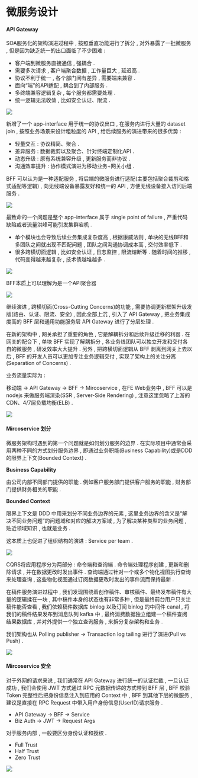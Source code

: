 # 微服务设计

#### API Gateway

SOA服务化的架构演进过程中 , 按照垂直功能进行了拆分 , 对外暴露了一批微服务 , 但是因为缺乏统一的出口面临了不少困难 :

* 客户端到微服务直接通信 , 强耦合 .
* 需要多次请求 , 客户端聚合数据 , 工作量巨大 , 延迟高 .
* 协议不利于统一 , 各个部门间有差异 , 需要端来兼容 .
* 面向“端”的API适配 , 耦合到了内部服务 .
* 多终端兼容逻辑复杂 , 每个服务都需要处理 .
* 统一逻辑无法收敛 , 比如安全认证、限流 .

![](/assets/wangguan1.png)

新增了一个 app-interface 用于统一的协议出口 , 在服务内进行大量的 dataset join , 按照业务场景来设计粗粒度的 API , 给后续服务的演进带来的很多优势 :

* 轻量交互 : 协议精简、聚合 . 
* 差异服务 : 数据裁剪以及聚合、针对终端定制化API . 
* 动态升级 : 原有系统兼容升级 , 更新服务而非协议 . 
* 沟通效率提升 : 协作模式演进为移动业务+网关小组 . 

BFF 可以认为是一种适配服务 , 将后端的微服务进行适配\(主要包括聚合裁剪和格式适配等逻辑\) , 向无线端设备暴露友好和统一的 API , 方便无线设备接入访问后端服务 .

![](/assets/wangguan2.png)

最致命的一个问题是整个 app-interface 属于 single point of failure , 严重代码缺陷或者流量洪峰可能引发集群宕机 .

* 单个模块也会导致后续业务集成复杂度高 , 根据康威法则 , 单块的无线BFF和多团队之间就出现不匹配问题 , 团队之间沟通协调成本高 , 交付效率低下 . 
* 很多跨横切面逻辑 , 比如安全认证 , 日志监控 , 限流熔断等 . 随着时间的推移 , 代码变得越来越复杂 , 技术债越堆越多 . 

![](/assets/wangguan3.png)

BFF本质上可以理解为是一个API聚合器

![](/assets/apijuheqi.png)

继续演进 , 跨横切面\(Cross-Cutting Concerns\)的功能 , 需要协调更新框架升级发版\(路由、认证、限流、安全\) , 因此全部上沉 , 引入了 API Gateway , 把业务集成度高的 BFF 层和通用功能服务层 API Gateway 进行了分层处理 .

在新的架构中 , 网关承担了重要的角色 , 它是解耦拆分和后续升级迁移的利器 . 在网关的配合下 , 单块 BFF 实现了解耦拆分 , 各业务线团队可以独立开发和交付各自的微服务 , 研发效率大大提升 . 另外 , 把跨横切面逻辑从 BFF 剥离到网关上去以后 , BFF 的开发人员可以更加专注业务逻辑交付 , 实现了架构上的关注分离\(Separation of Concerns\) .

业务流量实际为 :

移动端 -&gt; API Gateway -&gt; BFF -&gt; Mircoservice , 在FE Web业务中 , BFF 可以是 nodejs 来做服务端渲染\(SSR , Server-Side Rendering\) , 注意这里忽略了上游的 CDN、4/7层负载均衡\(ELB\) .

![](/assets/wangguan4.png)

#### Mircoservice 划分

微服务架构时遇到的第一个问题就是如何划分服务的边界 . 在实际项目中通常会采用两种不同的方式划分服务边界 , 即通过业务职能\(Business Capability\)或是DDD的限界上下文\(Bounded Context\) .

**Business Capability**

由公司内部不同部门提供的职能 . 例如客户服务部门提供客户服务的职能 , 财务部门提供财务相关的职能 .

**Bounded Context**

限界上下文是 DDD 中用来划分不同业务边界的元素 , 这里业务边界的含义是“解决不同业务问题”的问题域和对应的解决方案域 , 为了解决某种类型的业务问题 , 贴近领域知识 , 也就是业务 .

这本质上也促进了组织结构的演进 : Service per team .

![](/assets/weifuwuhuawen.png)

CQRS将应用程序分为两部分 : 命令端和查询端 . 命令端处理程序创建 , 更新和删除请求 , 并在数据更改时发出事件 . 查询端通过针对一个或多个物化视图执行查询来处理查询 , 这些物化视图通过订阅数据更改时发出的事件流而保持最新 .

在稿件服务演进过程中 , 我们发现围绕着创作稿件、审核稿件、最终发布稿件有大量的逻辑揉在一块 , 其中稿件本身的状态也有非常多种 , 但是最终前台用户只关注稿件能否查看 , 我们依赖稿件数据库 binlog 以及订阅 binlog 的中间件 canal , 将我们的稿件结果发布到消息队列 kafka 中 , 最终消费数据独立组建一个稿件查阅结果数据库 , 并对外提供一个独立查询服务 , 来拆分复杂架构和业务 .

我们架构也从 Polling publisher -&gt; Transaction log tailing 进行了演进\(Pull vs Push\) .

![](/assets/weihuwuhuawen2.png)

#### Mircoservice 安全

对于外网的请求来说 , 我们通常在 API Gateway 进行统一的认证拦截 , 一旦认证成功 , 我们会使用 JWT 方式通过 RPC 元数据传递的方式带到 BFF 层 , BFF 校验 Token 完整性后把身份信息注入到应用的 Context 中 , BFF 到其他下层的微服务 , 建议是直接在 RPC Request 中带入用户身份信息\(UserID\)请求服务 . 

* API Gateway -&gt; BFF -&gt; Service
* Biz Auth  -&gt; JWT -&gt; Request Args

对于服务内部 , 一般要区分身份认证和授权 . 

* Full Trust
* Half Trust
* Zero Trust

![](/assets/weifuwuanquan.png)

